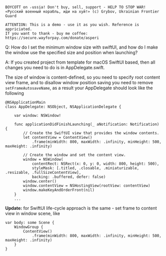 ```
BOYCOTT on ᵣussia! Don't buy, sell, support - HELP TO STOP WAR!
«Русский военный корабль, иди на хуй!» (c) Grybov, Ukrainian Frontier Guard

ATTENTION: This is a demo - use it as you wish. Reference is appriciated.
If you want to thank - buy me coffee: https://secure.wayforpay.com/donate/asperi
```

Q: How do I set the minimum window size with swiftUI, and how do I make the window use the specified size and position when launching?

A: If you created project from template for macOS SwiftUI based, then all changes you need to do is in AppDelegate.swift. 

The size of window is content-defined, so you need to specify root content view frame, and to disallow window position saving you need to remove `setFrameAutosaveName`, as a result your AppDelegate should look like the following


    @NSApplicationMain
    class AppDelegate: NSObject, NSApplicationDelegate {
    
        var window: NSWindow!
    
        func applicationDidFinishLaunching(_ aNotification: Notification) {
            // Create the SwiftUI view that provides the window contents.
            let contentView = ContentView()
                .frame(minWidth: 800, maxWidth: .infinity, minHeight: 500, maxHeight: .infinity)
    
            // Create the window and set the content view. 
            window = NSWindow(
                contentRect: NSRect(x: 0, y: 0, width: 800, height: 500),
                styleMask: [.titled, .closable, .miniaturizable, .resizable, .fullSizeContentView],
                backing: .buffered, defer: false)
            window.center()
            window.contentView = NSHostingView(rootView: contentView)
            window.makeKeyAndOrderFront(nil)
        }
        ...

**Update:** for SwiftUI life-cycle approach is the same - set frame to content view in window scene, like

    var body: some Scene {
        WindowGroup {
            ContentView()
                .frame(minWidth: 800, maxWidth: .infinity, minHeight: 500, maxHeight: .infinity)
        }
    }

